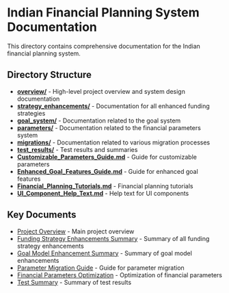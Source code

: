 # Indian Financial Planning System Documentation

This directory contains comprehensive documentation for the Indian financial planning system.

## Directory Structure

- [**overview/**](overview/) - High-level project overview and system design documentation
- [**strategy_enhancements/**](strategy_enhancements/) - Documentation for all enhanced funding strategies
- [**goal_system/**](goal_system/) - Documentation related to the goal system
- [**parameters/**](parameters/) - Documentation related to the financial parameters system
- [**migrations/**](migrations/) - Documentation related to various migration processes
- [**test_results/**](test_results/) - Test results and summaries
- [**Customizable_Parameters_Guide.md**](Customizable_Parameters_Guide.md) - Guide for customizable parameters
- [**Enhanced_Goal_Features_Guide.md**](Enhanced_Goal_Features_Guide.md) - Guide for enhanced goal features
- [**Financial_Planning_Tutorials.md**](Financial_Planning_Tutorials.md) - Financial planning tutorials
- [**UI_Component_Help_Text.md**](UI_Component_Help_Text.md) - Help text for UI components

## Key Documents

- [Project Overview](overview/Project%20Overview%20-%20Profiler.md) - Main project overview
- [Funding Strategy Enhancements Summary](overview/FUNDING_STRATEGY_ENHANCEMENTS_SUMMARY.md) - Summary of all funding strategy enhancements
- [Goal Model Enhancement Summary](goal_system/GOAL_MODEL_ENHANCEMENT_SUMMARY.md) - Summary of goal model enhancements
- [Parameter Migration Guide](migrations/PARAMETER_MIGRATION_GUIDE.md) - Guide for parameter migration
- [Financial Parameters Optimization](parameters/FINANCIAL_PARAMETERS_OPTIMIZATION.md) - Optimization of financial parameters
- [Test Summary](test_results/TEST_SUMMARY.md) - Summary of test results